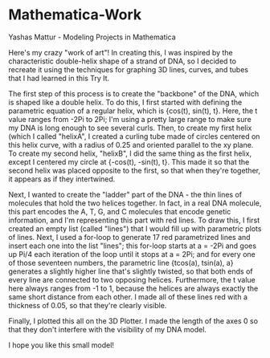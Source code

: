 # Mathematica-Work
Yashas Mattur - Modeling Projects in Mathematica

Here's my crazy "work of art"! In creating this, I was inspired by the characteristic double-helix shape of a strand of DNA, so I decided to recreate it using the techniques for graphing 3D lines, curves, and tubes that I had learned in this Try It.

The first step of this process is to create the "backbone" of the DNA, which is shaped like a double helix. To do this, I first started with defining the parametric equation of a regular helix, which is {cos(t), sin(t), t}. Here, the t value ranges from -2Pi to 2Pi; I'm using a pretty large range to make sure my DNA is long enough to see several curls. Then, to create my first helix (which I called "helixA", I created a curling tube made of circles centered on this helix curve, with a radius of 0.25 and oriented parallel to the xy plane. To create my second helix, "helixB", I did the same thing as the first helix, except I centered my circle at {-cos(t), -sin(t), t}. This made it so that the second helix was placed opposite to the first, so that when they're together, it appears as if they intertwined.

Next, I wanted to create the "ladder" part of the DNA - the thin lines of molecules that hold the two helices together. In fact, in a real DNA molecule, this part encodes the A, T, G, and C molecules that encode genetic information, and I'm representing this part with red lines. To draw this, I first created an empty list (called "lines") that I would fill up with parametric plots of lines. Next, I used a for-loop to generate 17 red parametrized lines and insert each one into the list "lines"; this for-loop starts at a = -2Pi and goes up Pi/4 each iteration of the loop until it stops at a = 2Pi; and for every one of those seventeen numbers, the parametric line {tcos(a), tsin(a), a} generates a slightly higher line that's slightly twisted, so that both ends of every line are connected to two opposing helices. Furthermore, the t value here always ranges from -1 to 1, because the helices are always exactly the same short distance from each other. I made all of these lines red with a thickness of 0.05, so that they're clearly visible.

Finally, I plotted this all on the 3D Plotter. I made the length of the axes 0 so that they don't interfere with the visibility of my DNA model.

I hope you like this small model!
